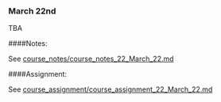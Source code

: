### March 22nd

TBA
    

####Notes:
    

See [course_notes/course_notes_22_March_22.md](https://github.com/natenolting/BUAD-3283-E-Commerce-Web-Development/blob/spring2018/course_notes/course_notes_22_March_22.md)
    

####Assignment:
    

See [course_assignment/course_assignment_22_March_22.md](https://github.com/natenolting/BUAD-3283-E-Commerce-Web-Development/blob/spring2018/course_assignment/course_assignment_22_March_22.md)
